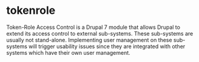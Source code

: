 # tokenrole
Token-Role Access Control is a Drupal 7 module that allows Drupal to extend its access control to external sub-systems. These sub-systems are usually not stand-alone. Implementing user management on these sub-systems will trigger usability issues since they are integrated with other systems which have their own user management. 
